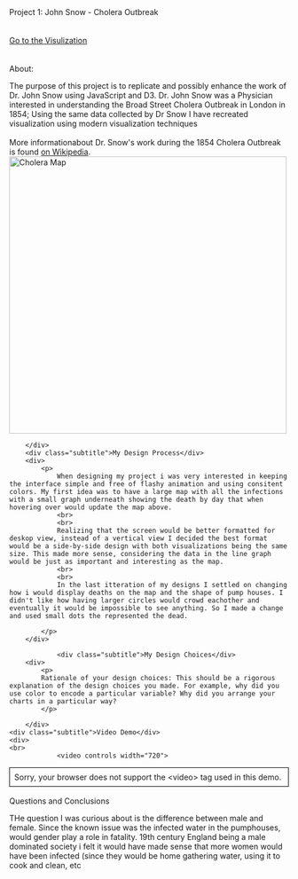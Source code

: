 <html>
<head>
	<meta charset="utf-8">
	<title>DataVis Project01</title>
	<link type="text/css" rel="stylesheet" href="css/stylesheet.css"/>
	<style>
	</style>
</head>
<body>
	<div>
		<div class="title">Project 1: John Snow - Cholera Outbreak</div>
		<br/>
		<br/>
         <div> <a href="proj1_vis.html">Go to the Visulization</a></div>
        <br/>
		<br/>
		<div class="subtitle">About:</div>
		<div>
			<p>
				The purpose of this project is to replicate and possibly enhance the work of Dr. John Snow using JavaScript and D3. Dr. John Snow was a Physician interested in understanding the Broad Street Cholera Outbreak in London in 1854; Using the same data collected by Dr Snow I have recreated visualization using modern visualization techniques
                <br><br>
				More informationabout Dr. Snow's work during the 1854 Cholera Outbreak is found <a href="https://en.wikipedia.org/wiki/1854_Broad_Street_cholera_outbreak"> on Wikipedia</a>.
                <br>
                <img src="https://upload.wikimedia.org/wikipedia/commons/2/27/Snow-cholera-map-1.jpg"
					alt="Cholera Map"
					style="width:500px"
				/>
			</p>
				
		</div>
		<div class="subtitle">My Design Process</div>
		<div>
			<p>
                When designing my project i was very interested in keeping the interface simple and free of flashy animation and using consitent colors. My first idea was to have a large map with all the infections with a small graph underneath showing the death by day that when hovering over would update the map above.
                <br>
                <br>
                Realizing that the screen would be better formatted for deskop view, instead of a vertical view I decided the best format would be a side-by-side design with both visualizations being the same size. This made more sense, considering the data in the line graph would be just as important and interesting as the map.
                <br>
                <br>
                In the last itteration of my designs I settled on changing how i would display deaths on the map and the shape of pump houses. I didn't like how having larger circles would crowd eachother and eventually it would be impossible to see anything. So I made a change and used small dots the represented the dead.

            </p>
		</div>
        
        		<div class="subtitle">My Design Choices</div>
		<div>
            <p>
            Rationale of your design choices: This should be a rigorous explanation of the design choices you made. For example, why did you use color to encode a particular variable? Why did you arrange your charts in a particular way?
            </p>
	    
		</div>
	<div class="subtitle">Video Demo</div>
	<div>
	<br>
		        <video controls width="720">
  <source src="resource/vis_demo.mp4" type="video/mp4">
<div style="border: 1px solid black ; padding: 8px ;">
Sorry, your browser does not support the &lt;video&gt; tag used in this demo.
</div>
</video>
<br>
<div>
        		<div class="subtitle">Questions and Conclusions</div>
		<div>
			<p>
            THe question I was curious about is the difference between male and female. Since the known issue was the infected water in the pumphouses, would gender play a role in fatality. 19th century England being a male dominated society i felt it would have made sense that more women would have been infected (since they would be home gathering water, using it to cook and clean, etc
            </p>
		</div>
	</div>
</body>


</html>
